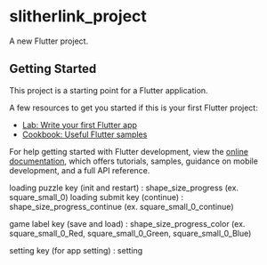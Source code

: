 # slitherlink_project

A new Flutter project.

## Getting Started

This project is a starting point for a Flutter application.

A few resources to get you started if this is your first Flutter project:

- [Lab: Write your first Flutter app](https://docs.flutter.dev/get-started/codelab)
- [Cookbook: Useful Flutter samples](https://docs.flutter.dev/cookbook)

For help getting started with Flutter development, view the
[online documentation](https://docs.flutter.dev/), which offers tutorials,
samples, guidance on mobile development, and a full API reference.

loading puzzle key (init and restart) : shape_size_progress (ex. square_small_0)
loading submit key (continue) : shape_size_progress_continue (ex. square_small_0_continue)

game label key (save and load) : shape_size_progress_color (ex. square_small_0_Red, square_small_0_Green, square_small_0_Blue)

setting key (for app setting) : setting
